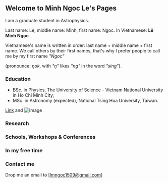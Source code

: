 ## Welcome to Minh Ngoc Le's Pages

I am a graduate student in Astrophysics. 

Last name: Le, middle name: Minh, first name: Ngoc. 
In Vietnamese: **Lê Minh Ngọc**

Vietnamese's name is written in order: last name + middle name + first name.  We call others by their first names, that's why I prefer people to call me by my first name  _"Ngoc"_ 

(pronounce: _ŋok_, with _"ŋ"_ likes _"ng"_ in the word _"sing"_).

### Education

- BSc. in Physics, The University of Science - Vietnam National University in Ho Chi Minh City;
- MSc. in Astronomy (expected), National Tsing Hua University, Taiwan. 

[Link](url) and ![Image](src)


### Research


### Schools, Workshops & Conferences


### In my free time



### Contact me

Drop me an email to [lmngoc1509@gmail.com]
